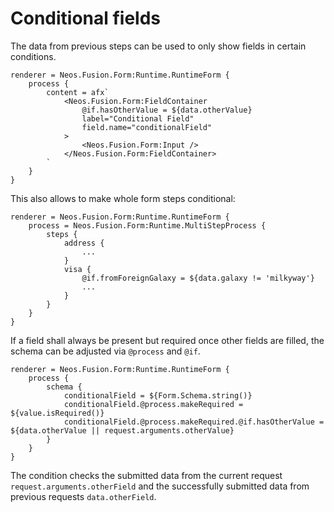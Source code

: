 # Conditional fields

The data from previous steps can be used to only show fields in certain conditions.

```
renderer = Neos.Fusion.Form:Runtime.RuntimeForm {
    process {
        content = afx`
            <Neos.Fusion.Form:FieldContainer 
                @if.hasOtherValue = ${data.otherValue}
                label="Conditional Field" 
                field.name="conditionalField"
            >
                <Neos.Fusion.Form:Input />
            </Neos.Fusion.Form:FieldContainer>
        `
    }
}
```

This also allows to make whole form steps conditional:

```
renderer = Neos.Fusion.Form:Runtime.RuntimeForm {
    process = Neos.Fusion.Form:Runtime.MultiStepProcess {
        steps {
            address {
                ...
            }
            visa {
                @if.fromForeignGalaxy = ${data.galaxy != 'milkyway'}
                ...
            }
        }
    }
}
```

If a field shall always be present but required once other fields are filled, the schema can be adjusted via `@process` and `@if`.

```
renderer = Neos.Fusion.Form:Runtime.RuntimeForm {
    process {
        schema {
            conditionalField = ${Form.Schema.string()}
            conditionalField.@process.makeRequired = ${value.isRequired()}
            conditionalField.@process.makeRequired.@if.hasOtherValue = ${data.otherValue || request.arguments.otherValue}
        }
    }
}
```

The condition checks the submitted data from the current request `request.arguments.otherField` and the 
successfully submitted data from previous requests `data.otherField`. 
